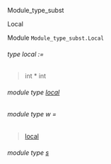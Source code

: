 Module_type_subst

Local

Module `Module_type_subst.Local`

<a id="type-local"></a>

###### type local :=

> int * int


<a id="module-type-local"></a>

###### module type [local](Module_type_subst.Local.module-type-local.md)

<a id="module-type-w"></a>

###### module type w =

> [local](Module_type_subst.Local.module-type-local.md)


<a id="module-type-s"></a>

###### module type [s](Module_type_subst.Local.module-type-s.md)